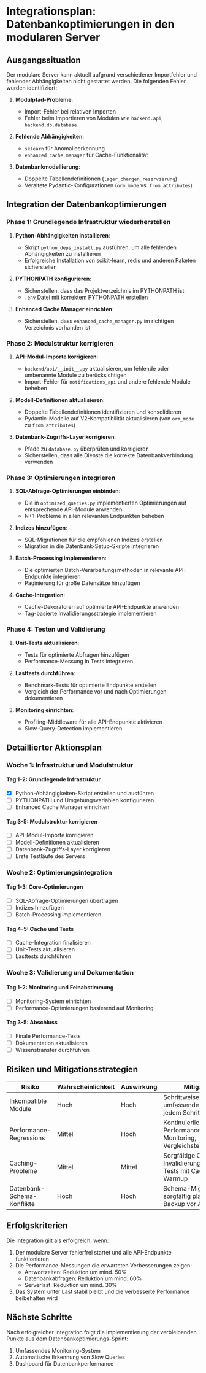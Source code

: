 # Integrationsplan: Datenbankoptimierungen in den modularen Server

## Ausgangssituation

Der modulare Server kann aktuell aufgrund verschiedener Importfehler und fehlender Abhängigkeiten nicht gestartet werden. Die folgenden Fehler wurden identifiziert:

1. **Modulpfad-Probleme**:
   - Import-Fehler bei relativen Importen
   - Fehler beim Importieren von Modulen wie `backend.api`, `backend.db.database`

2. **Fehlende Abhängigkeiten**:
   - `sklearn` für Anomalieerkennung
   - `enhanced_cache_manager` für Cache-Funktionalität

3. **Datenbankmodellierung**:
   - Doppelte Tabellendefinitionen (`lager_chargen_reservierung`)
   - Veraltete Pydantic-Konfigurationen (`orm_mode` vs. `from_attributes`)

## Integration der Datenbankoptimierungen

### Phase 1: Grundlegende Infrastruktur wiederherstellen

1. **Python-Abhängigkeiten installieren**:
   - Skript `python_deps_install.py` ausführen, um alle fehlenden Abhängigkeiten zu installieren
   - Erfolgreiche Installation von scikit-learn, redis und anderen Paketen sicherstellen

2. **PYTHONPATH konfigurieren**:
   - Sicherstellen, dass das Projektverzeichnis im PYTHONPATH ist
   - `.env` Datei mit korrektem PYTHONPATH erstellen

3. **Enhanced Cache Manager einrichten**:
   - Sicherstellen, dass `enhanced_cache_manager.py` im richtigen Verzeichnis vorhanden ist

### Phase 2: Modulstruktur korrigieren

1. **API-Modul-Importe korrigieren**:
   - `backend/api/__init__.py` aktualisieren, um fehlende oder umbenannte Module zu berücksichtigen
   - Import-Fehler für `notifications_api` und andere fehlende Module beheben

2. **Modell-Definitionen aktualisieren**:
   - Doppelte Tabellendefinitionen identifizieren und konsolidieren
   - Pydantic-Modelle auf V2-Kompatibilität aktualisieren (von `orm_mode` zu `from_attributes`)

3. **Datenbank-Zugriffs-Layer korrigieren**:
   - Pfade zu `database.py` überprüfen und korrigieren
   - Sicherstellen, dass alle Dienste die korrekte Datenbankverbindung verwenden

### Phase 3: Optimierungen integrieren

1. **SQL-Abfrage-Optimierungen einbinden**:
   - Die in `optimized_queries.py` implementierten Optimierungen auf entsprechende API-Module anwenden
   - N+1-Probleme in allen relevanten Endpunkten beheben

2. **Indizes hinzufügen**:
   - SQL-Migrationen für die empfohlenen Indizes erstellen
   - Migration in die Datenbank-Setup-Skripte integrieren

3. **Batch-Processing implementieren**:
   - Die optimierten Batch-Verarbeitungsmethoden in relevante API-Endpunkte integrieren
   - Paginierung für große Datensätze hinzufügen

4. **Cache-Integration**:
   - Cache-Dekoratoren auf optimierte API-Endpunkte anwenden
   - Tag-basierte Invalidierungsstrategie implementieren

### Phase 4: Testen und Validierung

1. **Unit-Tests aktualisieren**:
   - Tests für optimierte Abfragen hinzufügen
   - Performance-Messung in Tests integrieren

2. **Lasttests durchführen**:
   - Benchmark-Tests für optimierte Endpunkte erstellen
   - Vergleich der Performance vor und nach Optimierungen dokumentieren

3. **Monitoring einrichten**:
   - Profiling-Middleware für alle API-Endpunkte aktivieren
   - Slow-Query-Detection implementieren

## Detaillierter Aktionsplan

### Woche 1: Infrastruktur und Modulstruktur

#### Tag 1-2: Grundlegende Infrastruktur
- [x] Python-Abhängigkeiten-Skript erstellen und ausführen
- [ ] PYTHONPATH und Umgebungsvariablen konfigurieren
- [ ] Enhanced Cache Manager einrichten

#### Tag 3-5: Modulstruktur korrigieren
- [ ] API-Modul-Importe korrigieren
- [ ] Modell-Definitionen aktualisieren
- [ ] Datenbank-Zugriffs-Layer korrigieren
- [ ] Erste Testläufe des Servers

### Woche 2: Optimierungsintegration

#### Tag 1-3: Core-Optimierungen
- [ ] SQL-Abfrage-Optimierungen übertragen
- [ ] Indizes hinzufügen
- [ ] Batch-Processing implementieren

#### Tag 4-5: Cache und Tests
- [ ] Cache-Integration finalisieren
- [ ] Unit-Tests aktualisieren
- [ ] Lasttests durchführen

### Woche 3: Validierung und Dokumentation

#### Tag 1-2: Monitoring und Feinabstimmung
- [ ] Monitoring-System einrichten
- [ ] Performance-Optimierungen basierend auf Monitoring

#### Tag 3-5: Abschluss
- [ ] Finale Performance-Tests
- [ ] Dokumentation aktualisieren
- [ ] Wissenstransfer durchführen

## Risiken und Mitigationsstrategien

| Risiko | Wahrscheinlichkeit | Auswirkung | Mitigation |
|--------|-------------------|------------|------------|
| Inkompatible Module | Hoch | Hoch | Schrittweise Integration, umfassende Tests nach jedem Schritt |
| Performance-Regressions | Mittel | Hoch | Kontinuierliches Performance-Monitoring, Vergleichstests |
| Caching-Probleme | Mittel | Mittel | Sorgfältige Cache-Invalidierungsstrategien, Tests mit Cache-Warmup |
| Datenbank-Schema-Konflikte | Hoch | Hoch | Schema-Migrationen sorgfältig planen, Backup vor Änderungen |

## Erfolgskriterien

Die Integration gilt als erfolgreich, wenn:

1. Der modulare Server fehlerfrei startet und alle API-Endpunkte funktionieren
2. Die Performance-Messungen die erwarteten Verbesserungen zeigen:
   - Antwortzeiten: Reduktion um mind. 50%
   - Datenbankabfragen: Reduktion um mind. 60%
   - Serverlast: Reduktion um mind. 30%
3. Das System unter Last stabil bleibt und die verbesserte Performance beibehalten wird

## Nächste Schritte

Nach erfolgreicher Integration folgt die Implementierung der verbleibenden Punkte aus dem Datenbankoptimierungs-Sprint:

1. Umfassendes Monitoring-System
2. Automatische Erkennung von Slow Queries
3. Dashboard für Datenbankperformance 